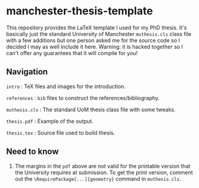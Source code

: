 # manchester-thesis-template

This repository provides the LaTeX template I used for my PhD thesis. It's basically just the standard University of Manchester `muthesis.cls` class file with a few additions but one person asked me for the source code so I decided I may as well include it here. Warning: it is hacked together so I can't offer any guarantees that it will compile for you!

## Navigation

`intro` : TeX files and images for the introduction.

`references` : `bib` files to construct the references/bibliography.

`muthesis.cls` : The standard UoM thesis class file with some tweaks.

`thesis.pdf` : Example of the output.

`thesis.tex` : Source file used to build thesis.  

## Need to know

1. The margins in the `pdf` above are not valid for the printable version that the University requires at submission. To get the print version, comment out the `\RequirePackage[...]{geometry}` command in `muthesis.cls`.
